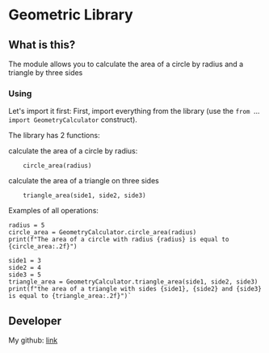 # Geometric Library #

## What is this? ##
The module allows you to calculate the area of a circle by radius and a triangle by three sides

### Using ###

Let's import it first:
First, import everything from the library (use the `from `...` import GeometryCalculator` construct).

The library has 2 functions:

calculate the area of a circle by radius:

        circle_area(radius)

calculate the area of a triangle on three sides
        
        triangle_area(side1, side2, side3)

Examples of all operations:

    radius = 5
    circle_area = GeometryCalculator.circle_area(radius)
    print(f"The area of a circle with radius {radius} is equal to {circle_area:.2f}")

    side1 = 3
    side2 = 4
    side3 = 5
    triangle_area = GeometryCalculator.triangle_area(side1, side2, side3)
    print(f"the area of a triangle with sides {side1}, {side2} and {side3} is equal to {triangle_area:.2f}")`



## Developer ##
My github: [link](https://github.com/uhiintezz) 